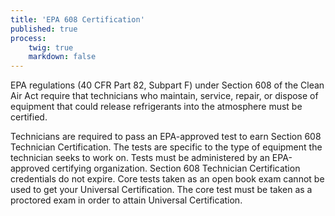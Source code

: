 ```yaml
---
title: 'EPA 608 Certification'
published: true
process:
    twig: true
    markdown: false
---
```


EPA regulations (40 CFR Part 82, Subpart F) under Section 608 of the Clean Air Act require that technicians who maintain, service, repair, or dispose of equipment that could release refrigerants into the atmosphere must be certified.

Technicians are required to pass an EPA-approved test to earn Section 608 Technician Certification. The tests are specific to the type of equipment the technician seeks to work on. Tests must be administered by an EPA-approved certifying organization. Section 608 Technician Certification credentials do not expire. Core tests taken as an open book exam cannot be used to get your Universal Certification. The core test must be taken as a proctored exam in order to attain Universal Certification.